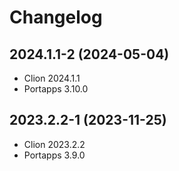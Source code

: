 # Changelog

## 2024.1.1-2 (2024-05-04)

* Clion 2024.1.1
* Portapps 3.10.0

## 2023.2.2-1 (2023-11-25)

* Clion 2023.2.2
* Portapps 3.9.0

